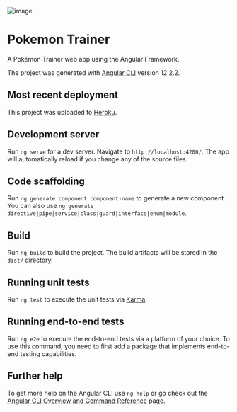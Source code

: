 

![image](https://user-images.githubusercontent.com/43278171/130740608-2a05ac29-2386-42e0-98ac-7f65f3453ba6.png) 

# Pokemon Trainer
A Pokémon Trainer web app using the Angular Framework.

The project was generated with [Angular CLI](https://github.com/angular/angular-cli) version 12.2.2.

## Most recent deployment

This project was uploaded to [Heroku](https://pokemon-trainer-deluxe.herokuapp.com/).

## Development server

Run `ng serve` for a dev server. Navigate to `http://localhost:4200/`. The app will automatically reload if you change any of the source files.

## Code scaffolding

Run `ng generate component component-name` to generate a new component. You can also use `ng generate directive|pipe|service|class|guard|interface|enum|module`.

## Build

Run `ng build` to build the project. The build artifacts will be stored in the `dist/` directory.

## Running unit tests

Run `ng test` to execute the unit tests via [Karma](https://karma-runner.github.io).

## Running end-to-end tests

Run `ng e2e` to execute the end-to-end tests via a platform of your choice. To use this command, you need to first add a package that implements end-to-end testing capabilities.

## Further help

To get more help on the Angular CLI use `ng help` or go check out the [Angular CLI Overview and Command Reference](https://angular.io/cli) page.
